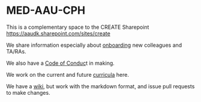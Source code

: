 # MED-AAU-CPH

This is a complementary space to the CREATE Sharepoint https://aaudk.sharepoint.com/sites/create 

We share information especially about [onboarding](./Onboarding) new colleagues and TA/RAs.

We also have a [Code of Conduc](./CC/CC.md "Code of Conduct Draft")t in making. 

We work on the current and future [curricula](./Curricula) here. 

We have a [wiki](https://github.com/MED-AAU-CPH/MED-AAU-CPH/wiki), but work with the markdown format, and issue pull requests to make changes.
